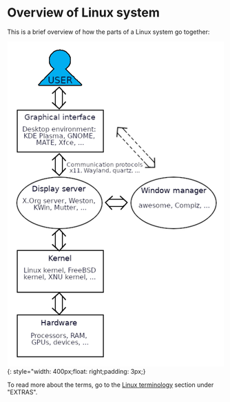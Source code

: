 # Overview of Linux system

This is a brief overview of how the parts of a Linux system go together: 

![how-os-diagram](images/how-os-diagram.png){: style="width: 400px;float: right;padding: 3px;}

To read more about the terms, go to the [Linux terminology](../linux-terminology) section under "EXTRAS". 
